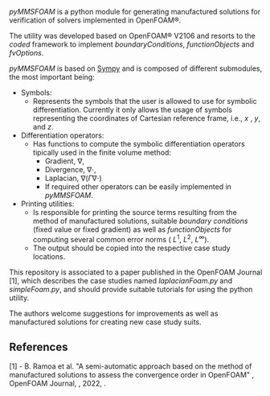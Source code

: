 _pyMMSFOAM_ is a python module for generating manufactured solutions for verification of solvers implemented in OpenFOAM&reg;.

The utility was developed based on OpenFOAM&reg; V2106 and resorts to the _coded_ framework to implement _boundaryConditions_, _functionObjects_ and _fvOptions_.

_pyMMSFOAM_ is based on [Sympy](https://www.sympy.org/en/index.html) and is composed of different submodules, the most important being:
* Symbols:
    * Represents the symbols that the user is allowed to use for symbolic differentiation. Currently it only allows the usage of symbols representing the coordinates of Cartesian reference frame, i.e., $x$ , $y$, and $z$.
* Differentiation operators:
    * Has functions to compute the symbolic differentiation operators tipically used in the finite volume method:
        * Gradient, $\nabla$,
        * Divergence, $\nabla \cdot$,
        * Laplacian,  $\nabla \left(\Gamma \nabla \cdot \right)$
        * If required other operators can be easily implemented in _pyMMSFOAM_.
* Printing utilities:
    * Is responsible for printing the source terms resulting from the method of manufactured solutions, suitable _boundary conditions_ (fixed value or fixed gradient) as well as _functionObjects_ for computing several common error norms ( $L^1$, $L^2$, $L^\infty$).
    * The output should be copied into the respective case study locations.

This repository is associated to a paper published in the OpenFOAM Journal [1], which describes the case studies named _laplacianFoam.py_ and _simpleFoam.py_, and should provide suitable tutorials for using the python utility.

The authors welcome suggestions for improvements as well as manufactured solutions for creating new case study suits.

## References
[1] - B. Ramoa et al. "A semi-automatic approach based on the method of manufactured solutions to assess the convergence order in OpenFOAM" , OpenFOAM Journal, <add pages when available>, 2022, <doi when available>.

